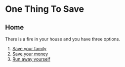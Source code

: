 # One Thing To Save 
## Home

There is a fire in your house and you have three options.
1. [Save your family](save-your-family/family.md)
2. [Save your money](save-your-money/your-money.md)
3. [Run away yourself](run-away/yourself.md)
